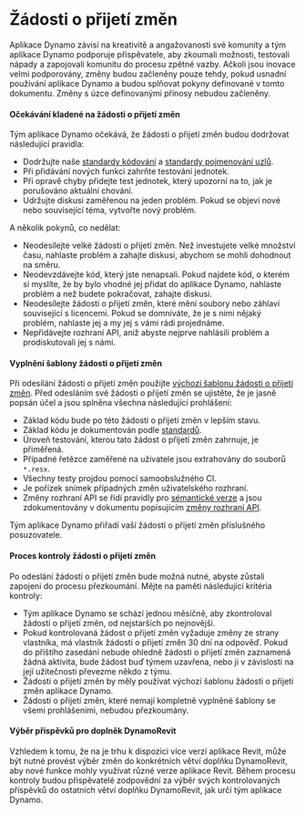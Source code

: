 # Žádosti o přijetí změn

Aplikace Dynamo závisí na kreativitě a angažovanosti své komunity a tým aplikace Dynamo podporuje přispěvatele, aby zkoumali možnosti, testovali nápady a zapojovali komunitu do procesu zpětné vazby. Ačkoli jsou inovace velmi podporovány, změny budou začleněny pouze tehdy, pokud usnadní používání aplikace Dynamo a budou splňovat pokyny definované v tomto dokumentu. Změny s úzce definovanými přínosy nebudou začleněny.

#### Očekávání kladené na žádosti o přijetí změn<a href="#pull-request-expectations" id="pull-request-expectations"></a>

Tým aplikace Dynamo očekává, že žádosti o přijetí změn budou dodržovat následující pravidla:

* Dodržujte naše [standardy kódování](https://github.com/DynamoDS/Dynamo/wiki/Coding-Standards) a [standardy pojmenování uzlů](https://github.com/DynamoDS/Dynamo/wiki/Naming-Standards).
* Při přidávání nových funkci zahrňte testování jednotek.
* Při opravě chyby přidejte test jednotek, který upozorní na to, jak je porušováno aktuální chování.
* Udržujte diskusi zaměřenou na jeden problém. Pokud se objeví nové nebo související téma, vytvořte nový problém.

A několik pokynů, co nedělat:

* Neodesílejte velké žádosti o přijetí změn. Než investujete velké množství času, nahlaste problém a zahajte diskusi, abychom se mohli dohodnout na směru.
* Neodevzdávejte kód, který jste nenapsali. Pokud najdete kód, o kterém si myslíte, že by bylo vhodné jej přidat do aplikace Dynamo, nahlaste problém a než budete pokračovat, zahajte diskusi.
* Neodesílejte žádosti o přijetí změn, které mění soubory nebo záhlaví související s licencemi. Pokud se domníváte, že je s nimi nějaký problém, nahlaste jej a my jej s vámi rádi projednáme.
* Nepřidávejte rozhraní API, aniž abyste nejprve nahlásili problém a prodiskutovali jej s námi.

#### Vyplnění šablony žádosti o přijetí změn <a href="#filling-out-the-pull-request-template" id="filling-out-the-pull-request-template"></a>

Při odesílání žádosti o přijetí změn použijte [výchozí šablonu žádosti o přijetí změn](https://github.com/DynamoDS/Dynamo/blob/master/.github/PULL\_REQUEST\_TEMPLATE.md). Před odesláním své žádosti o přijetí změn se ujistěte, že je jasně popsán účel a jsou splněna všechna následující prohlášení:

* Základ kódu bude po této žádosti o přijetí změn v lepším stavu.
* Základ kódu je dokumentován podle [standardů](https://github.com/DynamoDS/Dynamo/wiki/Coding-Standards).
* Úroveň testování, kterou tato žádost o přijetí změn zahrnuje, je přiměřená.
* Případné řetězce zaměřené na uživatele jsou extrahovány do souborů `*.resx`.
* Všechny testy projdou pomocí samoobslužného CI.
* Je pořízek snímek případných změn uživatelského rozhraní.
* Změny rozhraní API se řídí pravidly pro [sémantické verze](https://github.com/DynamoDS/Dynamo/wiki/Dynamo-Versions) a jsou zdokumentovány v dokumentu popisujícím [změny rozhraní API](https://github.com/DynamoDS/Dynamo/wiki/API-Changes).

Tým aplikace Dynamo přiřadí vaší žádosti o přijetí změn příslušného posuzovatele.

#### Proces kontroly žádosti o přijetí změn <a href="#pull-request-review-process" id="pull-request-review-process"></a>

Po odeslání žádosti o přijetí změn bude možná nutné, abyste zůstali zapojeni do procesu přezkoumání. Mějte na paměti následující kritéria kontroly:

* Tým aplikace Dynamo se schází jednou měsíčně, aby zkontroloval žádosti o přijetí změn, od nejstarších po nejnovější.
* Pokud kontrolovaná žádost o přijetí změn vyžaduje změny ze strany vlastníka, má vlastník žádosti o přijetí změn 30 dní na odpověď. Pokud do příštího zasedání nebude ohledně žádosti o přijetí změn zaznamená žádná aktivita, bude žádost buď týmem uzavřena, nebo ji v závislosti na její užitečnosti převezme někdo z týmu.
* Žádosti o přijetí změn by měly používat výchozí šablonu žádosti o přijetí změn aplikace Dynamo.
* Žádosti o přijetí změn, které nemají kompletně vyplněné šablony se všemi prohlášeními, nebudou přezkoumány.

#### Výběr příspěvků pro doplněk DynamoRevit <a href="#cherry-picking-dynamo-revit-commits" id="cherry-picking-dynamo-revit-commits"></a>

Vzhledem k tomu, že na je trhu k dispozici více verzí aplikace Revit, může být nutné provést výběr změn do konkrétních větví doplňku DynamoRevit, aby nové funkce mohly využívat různé verze aplikace Revit. Během procesu kontroly budou přispěvatelé zodpovědní za výběr svých kontrolovaných příspěvků do ostatních větví doplňku DynamoRevit, jak určí tým aplikace Dynamo.
